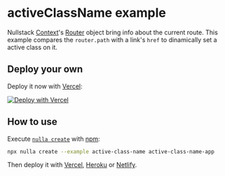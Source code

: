 # activeClassName example

Nullstack [Context](https://nullstack.app/context)'s [Router](https://nullstack.app/routes-and-params#router) object bring info about the current route. This example compares the `router.path` with a link's `href` to dinamically set a active class on it.

## Deploy your own

Deploy it now with [Vercel](https://vercel.com):

[![Deploy with Vercel](https://vercel.com/button)](https://vercel.com/new/clone?repository-url=https://github.com/GuiDevloper/nullstack-examples/tree/master/examples/active-class-name&project-name=active-class-name&repo-name=active-class-name&demo-title=Nullstack+activeClassName&demo-description=Nullstack+example+of+active+class+name&demo-url=https://github.com/GuiDevloper/nullstack-examples/tree/master/examples/active-class-name&demo-image=https://nullstack.app/image-1200x630.png)

## How to use

Execute [`nulla create`](https://github.com/GuiDevloper/nulla) with [npm](https://docs.npmjs.com/cli/init):

```bash
npx nulla create --example active-class-name active-class-name-app
```

Then deploy it with [Vercel](https://github.com/GuiDevloper/nulla/blob/master/docs/en-US/deploy-vercel.md), [Heroku](https://github.com/GuiDevloper/nulla/blob/master/docs/en-US/deploy-heroku.md) or [Netlify](https://github.com/GuiDevloper/nulla/blob/master/docs/en-US/deploy-netlify.md).
